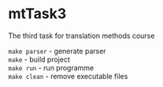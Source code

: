 # mtTask3
The third task for translation methods course

`make parser` - generate parser<br>
`make` - build project<br>
`make run` - run programme<br>
`make clean` - remove executable files
